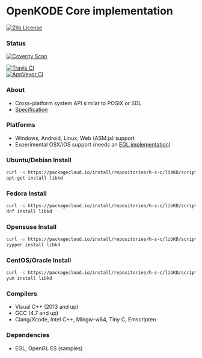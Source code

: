 # OpenKODE Core implementation
[![Zlib License](https://img.shields.io/:license-zlib-blue.svg)](https://opensource.org/licenses/Zlib)  

### Status
[![Coverity Scan](https://img.shields.io/coverity/scan/3798.svg?label=CoverityScan)](https://scan.coverity.com/projects/h-s-c-libkd)  
  
[![Travis CI](https://img.shields.io/travis/h-s-c/libKD/master.svg?label=TravisCI)](https://travis-ci.org/h-s-c/libKD)  
[![AppVeyor CI](https://img.shields.io/appveyor/ci/h-s-c/libKD/master.svg?label=AppVeyorCI)](https://ci.appveyor.com/project/h-s-c/libKD)  

### About
-   Cross-platform system API similar to POSIX or SDL
-   [Specification](https://www.khronos.org/registry/kode/)

### Platforms
-   Windows, Android, Linux, Web (ASM.js) support
-   Experimental OSX/iOS support (needs an [EGL implementation](https://github.com/davidandreoletti/libegl/))

### Ubuntu/Debian Install
```bash
curl -s https://packagecloud.io/install/repositories/h-s-c/libKD/script.deb.sh | sudo bash
apt-get install libkd
```

### Fedora Install
```bash
curl -s https://packagecloud.io/install/repositories/h-s-c/libKD/script.rpm.sh | sudo bash
dnf install libkd
```

### Opensuse Install
```bash
curl -s https://packagecloud.io/install/repositories/h-s-c/libKD/script.rpm.sh | sudo bash
zypper install libkd
```

### CentOS/Oracle Install
```bash
curl -s https://packagecloud.io/install/repositories/h-s-c/libKD/script.rpm.sh | sudo bash
yum install libkd
```

### Compilers
-   Visual C++ (2013 and up)
-   GCC (4.7 and up)
-   Clang/Xcode, Intel C++, Mingw-w64, Tiny C, Emscripten

### Dependencies
-   EGL, OpenGL ES (samples)